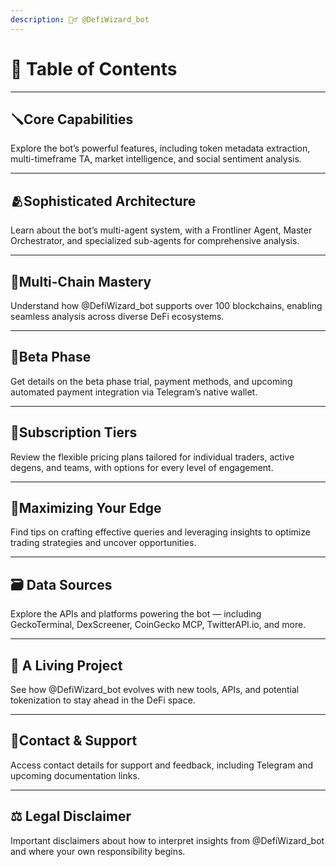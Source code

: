 ```yaml
---
description: 🧙‍♂️ @DefiWizard_bot
---
```


# 📖 Table of Contents

***

## 🪛Core Capabilities

Explore the bot’s powerful features, including token metadata extraction, multi-timeframe TA, market intelligence, and social sentiment analysis.

***

## 🫂Sophisticated Architecture

Learn about the bot’s multi-agent system, with a Frontliner Agent, Master Orchestrator, and specialized sub-agents for comprehensive analysis.

***

## 🤹Multi-Chain Mastery

Understand how @DefiWizard\_bot supports over 100 blockchains, enabling seamless analysis across diverse DeFi ecosystems.

***

## 🚨Beta Phase&#x20;

Get details on the beta phase trial, payment methods, and upcoming automated payment integration via Telegram’s native wallet.

***

## 🏅Subscription Tiers

Review the flexible pricing plans tailored for individual traders, active degens, and teams, with options for every level of engagement.

***

## 💸Maximizing Your Edge

Find tips on crafting effective queries and leveraging insights to optimize trading strategies and uncover opportunities.

***

## &#x20;🗃 **Data Sources**

Explore the APIs and platforms powering the bot — including GeckoTerminal, DexScreener, CoinGecko MCP, TwitterAPI.io, and more.

***

## 🧬️ A Living Project

See how @DefiWizard\_bot evolves with new tools, APIs, and potential tokenization to stay ahead in the DeFi space.

***

## 📱Contact & Support

Access contact details for support and feedback, including Telegram and upcoming documentation links.

***

## **⚖️ Legal Disclaimer**

Important disclaimers about how to interpret insights from @DefiWizard\_bot and where your own responsibility begins.
